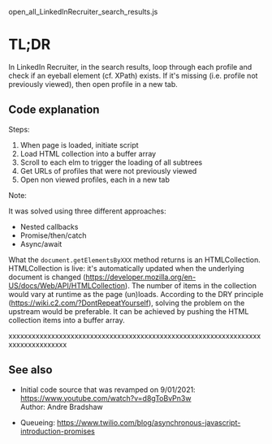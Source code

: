 open_all_LinkedInRecruiter_search_results.js

# TL;DR

In LinkedIn Recruiter, in the search results, loop through each profile and
check if an eyeball element (cf. XPath) exists.
If it's missing (i.e. profile not previously viewed), then open profile in a
new tab.

## Code explanation

Steps:

1.  When page is loaded, initiate script
2.  Load HTML collection into a buffer array 
3.  Scroll to each elm to trigger the loading of all subtrees
4.  Get URLs of profiles that were not previously viewed
5.  Open non viewed profiles, each in a new tab

Note:

It was solved using three different approaches:
*   Nested callbacks
*   Promise/then/catch
*   Async/await

What the `document.getElementsByXXX` method returns is an HTMLCollection. HTMLCollection
is live: it's automatically updated when the underlying document is changed
(https://developer.mozilla.org/en-US/docs/Web/API/HTMLCollection). The number of
items in the collection would vary at runtime as the page (un)loads.
According to the DRY principle (https://wiki.c2.com/?DontRepeatYourself), solving
the problem on the upstream would be preferable.
It can be achieved by pushing the HTML collection items into a buffer array.

xxxxxxxxxxxxxxxxxxxxxxxxxxxxxxxxxxxxxxxxxxxxxxxxxxxxxxxxxxxxxxxxxxxxxxxxxxxxxxxx

## See also

*   Initial code source that was revamped on 9/01/2021: https://www.youtube.com/watch?v=d8gToBvPn3w<br/>
    Author: Andre Bradshaw

*   Queueing: https://www.twilio.com/blog/asynchronous-javascript-introduction-promises
